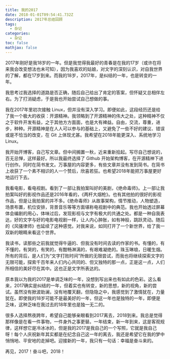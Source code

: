 ```yaml
---
title: 我的2017
date: 2018-01-01T09:54:41.732Z
description: 2017年总结回顾
tags:
  - 杂记
categories:
  - 杂记
toc: false
mathjax: false
---
```

2017年刚好是我18岁的一年。但是我觉得我最好的青春是在我的17岁（或许在将来我会改变想法也未可知），因为我喜欢的姑娘，对文字的深刻认识，对自我世界的了解，都在17岁到来。而我的18岁，2017年，是纠结的一年，也是转变的一年。

我思考过我选择的道路是否正确，随后自己给出了肯定的答案，但怀疑又总相伴左右。为了打消疑虑，于是我也开始尝试自己想做的事。

我在2017年里初次接触 Linux，但并没有深入学习。即便如此，这段经历还是给了我一个极大的收获：开源精神。我领略到了开源精神的伟大之处，这种精神不仅之于软件开发有益，之于其他方方面面，也是大有裨益。自由，交流，尊重，进步，种种。开源精神是在人人可以参与的基础上，又避免了一些不好的建议、错误或是不恰当的改变，在 Git 上体现尤甚。我希望在2018年能更深入、系统地学习 Linux。

我开始开博客，自己写文章。但中间搁置一秋，近来重新拾起。写尽自己想说的，百无忌惮，这样最好。所以我最终选择了 Github 开始架构博客，在开源精神下进行创作。同时在简书发文。万事屋的内容更多，有些文章并没有发到简书。在简书上收获了一个素不相识的人一个赞后，欣喜若狂。也希望2018年能把万事屋更好地运行下去。

我看电影，看电视剧。看到了一部让我拍案叫好的美剧，《绝命毒师》。上一部让我拍案叫好的影视作品还是2016年看的，《两杆大烟枪》。也有其他拍的很好的影视作品，但是让我拍案的并不多。《绝命毒师》从故事架构，情节推动，人物塑造，场景布置，机位安排，背景音乐等等方面堪称电视剧中的典范。我也开始透过屏幕体会编剧的用心，体味过后，发现影视与文字有极大的共通之处。都是一种自我表达，好的文字与好的电影电视剧一样，让人内心肿胀，如有神般，跳跃灵动。随后的《风骚律师》也延续了这种感觉。对我来说，如同打开了一个新世界，给了我一双新的眼睛来看这个世界。

我读书，读那些之前我就觉得牛逼的、但我没有时间去读的作家的书。有懂的，有不懂的，有哭的，有笑的，有酣畅淋漓的，有艰难凝绝的。珠玉琳琅，日暖生烟。所有的背后，是人们为“文字打败时间”所做的无限尝试，而我也将继续探索文字的无限可能，探索千百年来人们内心共同的、但又独特的那一点，正是这一点，人们所相信的美好尽在其中。这也正是文字所表达的。

原本我以为我的2017是单调乏味的一年，没想到写出来也有如此的色彩。这么看来，2017确实是纠结的一年，但着实也有转变，新的思想，新的视角，新的尝试。虽然没有掀波助澜，没有地覆天翻，但隐隐之中，我感觉到了激情犹在，力量犹在。即使我的18岁可能不是最美好的一年，但这一年也是独特的一年，即便是乏味，这种乏味在我过去的18年里也是独一无二的。

很多人选择熬夜跨年，希望自己能够亲眼看到2017离去，2018到来。我总是觉得那样像是在看一件事物，一件身外之事更替。一年结束，新一年到来，这是客观规律，这样想它是冷冰冰的，但是我的2017是我自己的一个写照，它就是我自己呀！每个人庆祝新年其实都是在纪念自己这一年的离去，我还是希望它在我的梦中悄悄地、平安地的走掉吧。迎接新的一年，我只有一句话：幸福是奋斗来的。

再见，2017！奋斗吧，2018！
